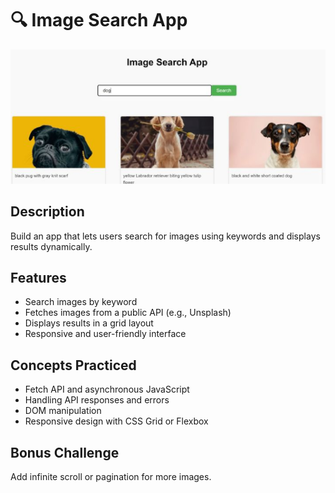 # 🔍 Image Search App

![Image Search App Preview](./assets/image-search.png)

## Description
Build an app that lets users search for images using keywords and displays results dynamically.

## Features
- Search images by keyword
- Fetches images from a public API (e.g., Unsplash)
- Displays results in a grid layout
- Responsive and user-friendly interface

## Concepts Practiced
- Fetch API and asynchronous JavaScript
- Handling API responses and errors
- DOM manipulation
- Responsive design with CSS Grid or Flexbox

## Bonus Challenge
Add infinite scroll or pagination for more images.


